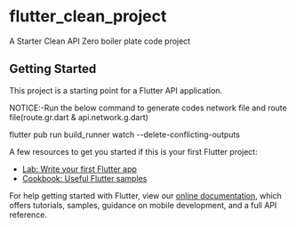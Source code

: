 # flutter_clean_project

A Starter Clean API Zero boiler plate code project

## Getting Started

This project is a starting point for a Flutter API application. 


NOTICE:-Run the below command to generate codes network file and route file(route.gr.dart  & api.network.g.dart)

flutter pub run build_runner watch --delete-conflicting-outputs





A few resources to get you started if this is your first Flutter project:

- [Lab: Write your first Flutter app](https://flutter.dev/docs/get-started/codelab)
- [Cookbook: Useful Flutter samples](https://flutter.dev/docs/cookbook)

For help getting started with Flutter, view our
[online documentation](https://flutter.dev/docs), which offers tutorials,
samples, guidance on mobile development, and a full API reference.
